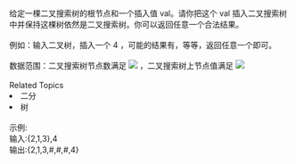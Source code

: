 <div>  给定一棵二叉搜索树的根节点和一个插入值 val。请你把这个 val 插入二叉搜索树中并保持这棵树依然是二叉搜索树。你可以返回任意一个合法结果。 </div> <div>  <br> </div> <div>  例如：输入二叉树<img alt="" src="https://uploadfiles.nowcoder.com/images/20220314/392807_1647244013537/FFBBCE544907F70E64B12A0900E7E4FA">，插入一个 4 ，可能的结果有<img alt="" src="https://uploadfiles.nowcoder.com/images/20220314/392807_1647244033692/58B759D457048D04DCCEBD615E9E6914">，<img alt="" src="https://uploadfiles.nowcoder.com/images/20220314/392807_1647244057907/720183D7491778B872B22CD59F6EFD61">等等，返回任意一个即可。 </div> <div>  <br> </div> <div>  数据范围：二叉搜索树节点数满足 <img src="https://www.nowcoder.com/equation?tex=1%20%5Cle%20n%20%5Cle%2010%5E5%20%5C"> ，二叉搜索树上节点值满足 <img src="https://www.nowcoder.com/equation?tex=1%20%5Cle%20val%20%5Cle%2010%5E9%20%5C"><br> </div><div><br></div><div><div>Related Topics</div><div><li>二分</li><li>树</li></div></div><br>示例:<br>输入:{2,1,3},4<br>输出:{2,1,3,#,#,#,4}
<br>